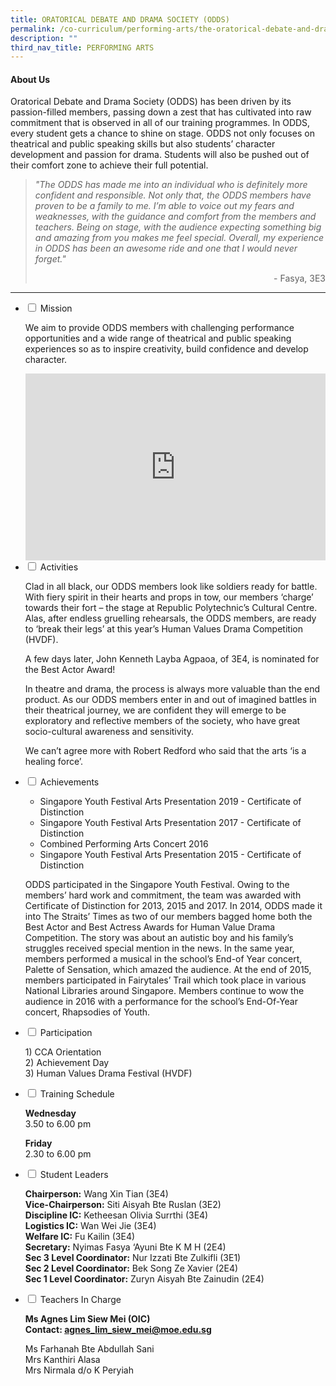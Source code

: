 ```yaml
---
title: ORATORICAL DEBATE AND DRAMA SOCIETY (ODDS)
permalink: /co-curriculum/performing-arts/the-oratorical-debate-and-drama-society-odds
description: ""
third_nav_title: PERFORMING ARTS
---
```

<h4><strong>About Us</strong></h4>
<p>Oratorical Debate and Drama Society (ODDS) has been driven by its passion-filled members, passing down a zest that has cultivated into raw commitment that is observed in all of our training programmes. In ODDS, every student gets a chance to shine on stage. ODDS not only focuses on theatrical and public speaking skills but also students&rsquo; character development and passion for drama. Students will also be pushed out of their comfort zone to achieve their full potential.</p>
<blockquote>
<p><em>"The ODDS has made me into an individual who is definitely more confident and responsible. Not only that, the ODDS members have proven to be a family to me. I&rsquo;m able to voice out my fears and weaknesses, with the guidance and comfort from the members and teachers. Being on stage, with the audience expecting something big and amazing from you makes me feel special. Overall, my experience in ODDS has been an awesome ride and one that I would never forget."</em></p>
<p style="text-align: right;">-&nbsp;Fasya, 3E3</p>
</blockquote>
<hr>
<ul class="jekyllcodex_accordion">
<li><input id="accordion1" type="checkbox" /> <label for="accordion1">Mission</label>
<div>
<p>We aim to provide ODDS members with challenging performance opportunities and a wide range of theatrical and public speaking experiences so as to inspire creativity, build confidence and develop character.</p>
<iframe src="https://docs.google.com/presentation/d/e/2PACX-1vSgDDIXFsERfr1D27XRGlqm9-_yCEhUrb0TiPZqwLsPalWcgwCKC2e_7S9XNzE7rR7cjocVJjL6YWV0/embed?start=false&loop=false&delayms=5000" frameborder="0" width="480" height="299" allowfullscreen="true"></iframe>
</div>
</li>
<li><input id="accordion2" type="checkbox" /> <label for="accordion2">Activities</label>
<div>
<p>Clad in all black, our ODDS members look like soldiers ready for battle. With fiery spirit in their hearts and props in tow, our members &lsquo;charge&rsquo; towards their fort &ndash; the stage at Republic Polytechnic&rsquo;s Cultural Centre. Alas, after endless gruelling rehearsals, the ODDS members, are ready to &lsquo;break their legs&rsquo; at this year&rsquo;s Human Values Drama Competition (HVDF).&nbsp;</p>
<p>A few days later, John Kenneth Layba Agpaoa, of 3E4, is nominated for the Best Actor Award!</p>
<p>In theatre and drama, the process is always more valuable than the end product. As our ODDS members enter in and out of imagined battles in their theatrical journey, we are confident they will emerge to be exploratory and reflective members of the society, who have great socio-cultural awareness and sensitivity.&nbsp;</p>
<p>We can&rsquo;t agree more with Robert Redford who said that the arts &lsquo;is a healing force&rsquo;.</p>
</div>
</li>
<li><input id="accordion3" type="checkbox" /> <label for="accordion3">Achievements</label>
<div>
<ul>
<li>Singapore Youth Festival Arts Presentation 2019 - Certificate of Distinction</li>
<li>Singapore Youth Festival Arts Presentation 2017 - Certificate of Distinction</li>
<li>Combined Performing Arts Concert 2016</li>
<li>Singapore Youth Festival Arts Presentation 2015 - Certificate of Distinction</li>
</ul>
<p>ODDS participated in the Singapore Youth Festival. Owing to the members&rsquo; hard work and commitment, the team was awarded with Certificate of Distinction for 2013, 2015 and 2017. In 2014, ODDS made it into The Straits&rsquo; Times as two of our members bagged home both the Best Actor and Best Actress Awards for Human Value Drama Competition. The story was about an autistic boy and his family&rsquo;s struggles received special mention in the news. In the same year, members performed a musical in the school&rsquo;s End-of Year concert, Palette of Sensation, which amazed the audience. At the end of 2015, members participated in Fairytales&rsquo; Trail which took place in various National Libraries around Singapore. Members continue to wow the audience in 2016 with a performance for the school&rsquo;s End-Of-Year concert, Rhapsodies of Youth.</p>
</div>
</li>
<li><input id="accordion4" type="checkbox" /> <label for="accordion4">Participation</label>
<div>
<p>1) CCA Orientation<br />2) Achievement Day<br />3) Human Values Drama Festival (HVDF)</p>
</div>
</li>
<li><input id="accordion5" type="checkbox" /> <label for="accordion5">Training Schedule</label>
<div>
<p><strong>Wednesday</strong><br />3.50 to 6.00 pm</p>
<p><strong>Friday</strong><br />2.30 to 6.00 pm</p>
</div>
</li>
<li><input id="accordion6" type="checkbox" /> <label for="accordion6">Student Leaders</label>
<div>
<p><strong>Chairperson:</strong>&nbsp;Wang Xin Tian (3E4)<br /><strong>Vice-Chairperson:</strong>&nbsp;Siti Aisyah Bte Ruslan (3E2)<br /><strong>Discipline IC:</strong>&nbsp;Ketheesan Olivia Surrthi (3E4)<br /><strong>Logistics IC:</strong>&nbsp;Wan Wei Jie (3E4)<br /><strong>Welfare IC:</strong>&nbsp;Fu Kailin (3E4)<br /><strong>Secretary:</strong> Nyimas Fasya &lsquo;Ayuni Bte K M H (2E4)<br /><strong>Sec 3 Level Coordinator:</strong>&nbsp;Nur Izzati Bte Zulkifli (3E1)<br /><strong>Sec 2 Level Coordinator:</strong>&nbsp;Bek Song Ze Xavier (2E4)<br /><strong>Sec 1 Level Coordinator:</strong>&nbsp;Zuryn Aisyah Bte Zainudin (2E4)</p>
</div>
</li>
<li><input id="accordion7" type="checkbox" /> <label for="accordion77">Teachers In Charge</label>
<div>
<p><strong>Ms Agnes Lim Siew Mei (OIC)<br /></strong><strong>Contact:&nbsp;<a href="mailto:agnes_lim_siew_mei@moe.edu.sg" target="">agnes_lim_siew_mei@moe.edu.sg</a></strong></p>
<p>Ms Farhanah Bte Abdullah Sani<br />Mrs Kanthiri Alasa<br />Mrs Nirmala d/o K Peryiah</p>
</div>
</li>
</ul>